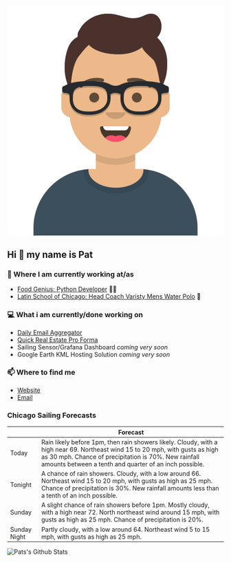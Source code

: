 [![Social banner for p-j-falconer](https://raw.githubusercontent.com/P-J-FALCONER/P-J-FALCONER/master/assets/avataaars.svg)](https://patfalconer.com/)
## Hi :wave: my name is Pat

### 💼 Where I am currently working at/as
- [Food Genius: Python Developer](https://getfoodgenius.com/) 🍔🐍
- [Latin School of Chicago: Head Coach Varisty Mens Water Polo](https://www.latinschool.org/) 🤽


### 💻 What i am currently/done working on
 - [Daily Email Aggregator](https://github.com/P-J-FALCONER/dott_daily_mail)
 - [Quick Real Estate Pro Forma](https://github.com/P-J-FALCONER/henry)
 - Sailing Sensor/Grafana Dashboard *coming very soon*
 - Google Earth KML Hosting Solution *coming very soon*

### 📫 Where to find me
 - [Website](https://patfalconer.com/)
 - [Email](mailto:patrick.j.falconer@gmail.com)


### Chicago Sailing Forecasts
|   | Forecast  |
|---|---|
| Today | Rain likely before 1pm, then rain showers likely. Cloudy, with a high near 69. Northeast wind 15 to 20 mph, with gusts as high as 30 mph. Chance of precipitation is 70%. New rainfall amounts between a tenth and quarter of an inch possible. |
| Tonight | A chance of rain showers. Cloudy, with a low around 66. Northeast wind 15 to 20 mph, with gusts as high as 25 mph. Chance of precipitation is 30%. New rainfall amounts less than a tenth of an inch possible. |
| Sunday | A slight chance of rain showers before 1pm. Mostly cloudy, with a high near 72. North northeast wind around 15 mph, with gusts as high as 25 mph. Chance of precipitation is 20%. |
| Sunday Night | Partly cloudy, with a low around 64. Northeast wind 5 to 15 mph, with gusts as high as 25 mph. |

![Pats's Github Stats](https://github-readme-stats.vercel.app/api?username=p-j-falconer&show_icons=true&theme=radical)
